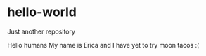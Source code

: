 # hello-world
Just another repository

Hello humans
My name is Erica and I have yet to try moon tacos :(
